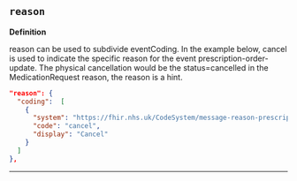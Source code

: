 ## `reason`

<b>Definition</b><br>

reason can be used to subdivide eventCoding. In the example below, cancel is used to indicate the specific reason for the event prescription-order-update. The physical cancellation would be the status=cancelled in the MedicationRequest reason, the reason is a hint.

```json
"reason": {
  "coding":  [
    {
      "system": "https://fhir.nhs.uk/CodeSystem/message-reason-prescription",
      "code": "cancel",
      "display": "Cancel"
    }
  ]
},
```

---